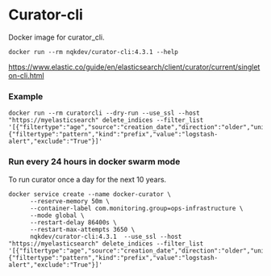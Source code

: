 # Curator-cli

Docker image for curator_cli.

```
docker run --rm nqkdev/curator-cli:4.3.1 --help
```

https://www.elastic.co/guide/en/elasticsearch/client/curator/current/singleton-cli.html


### Example

```
docker run --rm curatorcli --dry-run --use_ssl --host "https://myelasticsearch" delete_indices --filter_list '[{"filtertype":"age","source":"creation_date","direction":"older","unit":"days","unit_count":1},{"filtertype":"pattern","kind":"prefix","value":"logstash-alert","exclude":"True"}]'
```

### Run every 24 hours in docker swarm mode

To run curator once a day for the next 10 years.
```
docker service create --name docker-curator \
      --reserve-memory 50m \
      --container-label com.monitoring.group=ops-infrastructure \
      --mode global \
      --restart-delay 86400s \
      --restart-max-attempts 3650 \
      nqkdev/curator-cli:4.3.1  --use_ssl --host "https://myelasticsearch" delete_indices --filter_list '[{"filtertype":"age","source":"creation_date","direction":"older","unit":"days","unit_count":1},{"filtertype":"pattern","kind":"prefix","value":"logstash-alert","exclude":"True"}]'
```
